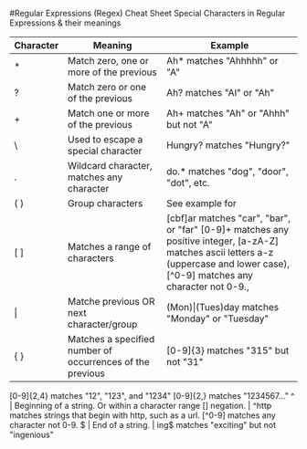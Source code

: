 #Regular Expressions (Regex) Cheat Sheet
Special Characters in Regular Expressions & their meanings

Character | Meaning | Example 
--- | --- | ---
* | Match zero, one or more of the previous | Ah* matches "Ahhhhh" or "A"
?	| Match zero or one of the previous	| Ah? matches "Al" or "Ah"
+	| Match one or more of the previous	| Ah+ matches "Ah" or "Ahhh" but not "A"
\	| Used to escape a special character	| Hungry\? matches "Hungry?"
.	| Wildcard character, matches any character	| do.* matches "dog", "door", "dot", etc.
( )	| Group characters	| See example for |
[ ]	| Matches a range of characters	| [cbf]ar matches "car", "bar", or "far"  [0-9]+ matches any positive integer,  [a-zA-Z] matches ascii letters a-z (uppercase and lower case),  [^0-9] matches any character not 0-9.,  
\|	| Matche previous OR next character/group	| (Mon)\|(Tues)day matches "Monday" or "Tuesday"
{ }	| Matches a specified number of occurrences of the previous	| [0-9]{3} matches "315" but not "31"
[0-9]{2,4} matches "12", "123", and "1234"
[0-9]{2,} matches "1234567..."
^	| Beginning of a string. Or within a character range [] negation. |	^http matches strings that begin with http, such as a url.
[^0-9] matches any character not 0-9.
$	| End of a string.	| ing$ matches "exciting" but not "ingenious"
